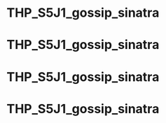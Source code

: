 # THP_S5J1_gossip_sinatra
# THP_S5J1_gossip_sinatra
# THP_S5J1_gossip_sinatra
# THP_S5J1_gossip_sinatra
